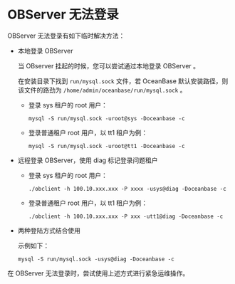 OBServer 无法登录 
==================================



OBServer 无法登录有如下临时解决方法：

* 本地登录 OBServer

  当 OBserver 挂起的时候，您可以尝试通过本地登录 OBServer 。

  在安装目录下找到 `run/mysql.sock` 文件，若 OceanBase 默认安装路径，则该文件的路劲为 `/home/admin/oceanbase/run/mysql.sock` 。
  * 登录 sys 租户的 root 用户：

    ```unknow
    mysql -S run/mysql.sock -uroot@sys -Doceanbase -c
    ```

    
  
  * 登录普通租户 root 用户，以 tt1 租户为例：

    ```unknow
    mysql -S run/mysql.sock -uroot@tt1 -Doceanbase -c
    ```

    
  

  

* 远程登录 OBServer，使用 diag 标记登录问题租户

  * 登录 sys 租户的 root 用户：

    ```unknow
    ./obclient -h 100.10.xxx.xxx -P xxxx -usys@diag -Doceanbase -c
    ```

    
  
  * 登录普通租户 root 用户，以 tt1 租户为例：

    ```unknow
    ./obclient -h 100.10.xxx.xxx -P xxx -utt1@diag -Doceanbase -c
    ```

    
  

  

* 两种登陆方式结合使用

  示例如下：

  ```unknow
  mysql -S run/mysql.sock -usys@diag -Doceanbase -c
  ```

  




在 OBServer 无法登录时，尝试使用上述方式进行紧急运维操作。
